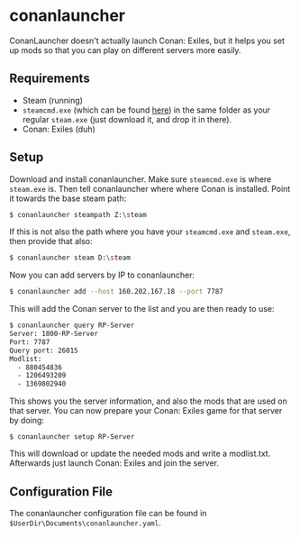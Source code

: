 # conanlauncher

ConanLauncher doesn't actually launch Conan: Exiles, but it helps you set up mods
so that you can play on different servers more easily.

## Requirements

* Steam (running)
* ```steamcmd.exe``` (which can be found [here](https://steamcdn-a.akamaihd.net/client/installer/steamcmd.zip))
  in the same folder as your regular ```steam.exe``` (just download it, and drop it in there).
* Conan: Exiles (duh)

## Setup

Download and install conanlauncher. Make sure ```steamcmd.exe``` is where ```steam.exe``` is.
Then tell conanlauncher where where Conan is installed. Point it towards the base steam path:

```bash
$ conanlauncher steampath Z:\steam
```

If this is not also the path where you have your ```steamcmd.exe``` and ```steam.exe```, then
provide that also:

```bash
$ conanlauncher steam D:\steam
```

Now you can add servers by IP to conanlauncher:

```bash
$ conanlauncher add --host 160.202.167.18 --port 7787
```

This will add the Conan server to the list and you are then ready to use:

```bash
$ conanlauncher query RP-Server
Server: 1800-RP-Server
Port: 7787
Query port: 26015
Modlist:
  - 880454836
  - 1206493209
  - 1369802940
```

This shows you the server information, and also the mods that are used on that server. You can now prepare your
Conan: Exiles game for that server by doing:

```
$ conanlauncher setup RP-Server
```

This will download or update the needed mods and write a modlist.txt. Afterwards just launch Conan: Exiles and
join the server.

## Configuration File

The conanlauncher configuration file can be found in ```$UserDir\Documents\conanlauncher.yaml```.